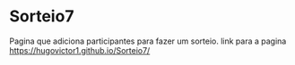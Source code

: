 # Sorteio7
Pagina que adiciona participantes para fazer um sorteio. 
link para a pagina https://hugovictor1.github.io/Sorteio7/

